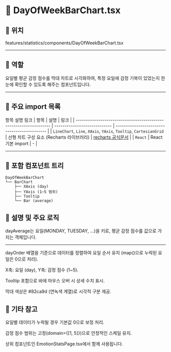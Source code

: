 # 📄 DayOfWeekBarChart.tsx
## 📁 위치
features/statistics/components/DayOfWeekBarChart.tsx

---

## 🧭 역할
요일별 평균 감정 점수를 막대 차트로 시각화하여, 특정 요일에 감정 기복이 있었는지 한눈에 확인할 수 있도록 해주는 컴포넌트입니다.

---

## 🔗 주요 import 목록
항목	설명	링크
| 항목                                                                | 설명                           | 링크                                           |
| ----------------------------------------------------------------- | ---------------------------- | -------------------------------------------- |
| `LineChart`, `Line`, `XAxis`, `YAxis`, `Tooltip`, `CartesianGrid` | 선형 차트 구성 요소 (Recharts 라이브러리) | [recharts 공식문서](https://recharts.org/en-US/) |
| `React`                                                           | React 기본 import              | -                                            |


---

## 🧩 포함 컴포넌트 트리
```text
DayOfWeekBarChart
└── BarChart
    ├── XAxis (day)
    ├── YAxis (1~5 범위)
    ├── Tooltip
    └── Bar (average)
```

## 📝 설명 및 주요 로직
dayAverage는 요일(MONDAY, TUESDAY, ...)을 키로, 평균 감정 점수를 값으로 가지는 객체입니다.

---

dayOrder 배열을 기준으로 데이터를 정렬하여 요일 순서 유지 (map()으로 누락된 요일은 0으로 처리).

X축: 요일 (day), Y축: 감정 점수 (1~5).

Tooltip 포함으로 바에 마우스 오버 시 상세 수치 표시.

막대 색상은 #82ca9d (연녹색 계열)로 시각적 구분 제공.

## 📌 기타 참고
요일별 데이터가 누락될 경우 기본값 0으로 보정 처리.

감정 점수 범위는 고정(domain={[1, 5]})으로 안정적인 스케일 유지.

상위 컴포넌트인 EmotionStatsPage.tsx에서 함께 사용됩니다.